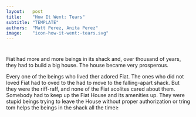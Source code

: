```yaml
---
layout:   post
title:    "How It Went: Tears"
subtitle: "TEMPLATE"
authors:  "Matt Perez, Anita Perez"
image:    "icon-how-it-went:-tears.svg"
---
```


<div style='display:none; '>
 <p>Their story continues&hellip;</p>
</div>

<h1></h1>
 <p>Fiat had more and more beings in its shack and, over thousand of years, they had to build a big house. The house became very prosperous.</p>
 <p>Every one of the beings who lived ther adored Fiat. The ones who did not loved Fiat had to oved to the had to move to the falling-apart shack. But they were the riff-raff, and none of the Fiat acolites cared about them. Somebody had to keep up the Fiat House and its amenities up. They were stupid beings trying to leave the House without proper authorization or tring tom helps the beings in the shack all the time≥</p>
 <p></p>
 <p></p>
 <p></p>
 <p></p>
 <p></p>

<h1></h1>
 <p></p>

<h1></h1>
 <p></p>

<h1></h1>
 <p></p>

<h1></h1>
 <p></p>

<h1></h1>
 <p></p>

<h1></h1>
 <p></p>

<h1></h1>
 <p></p>

<h1></h1>
 <p></p>

<h1></h1>
 <p></p>